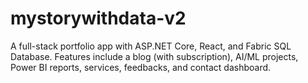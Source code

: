 # mystorywithdata-v2
A full-stack portfolio app with ASP.NET Core, React, and Fabric SQL Database. Features include a blog (with subscription), AI/ML projects, Power BI reports, services, feedbacks, and contact dashboard.
